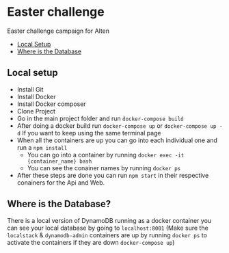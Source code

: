 # Easter challenge
Easter challenge campaign for Alten
* [Local Setup](#local-setup)
* [Where is the Database](#where-is-the-database)

## Local setup

* Install Git
* Install Docker
* Install Docker composer
* Clone Project
* Go in the main project folder and run `docker-compose build`
* After doing a docker build run `docker-compose up` or `docker-compose up -d` If you want to keep using the same terminal page
* When all the containers are up you can go into each individual one and run a `npm install`
     * You can go into a container by running `docker exec -it {container_name} bash`
     * You can see the conainer names by running `docker ps`
* After these steps are done you can run `npm start` in their respective conainers for the Api and Web.

## Where is the Database?
There is a local version of DynamoDB running as a docker container you can see your local database by going to `localhost:8001`
(Make sure the `localstack` & `dynamodb-admin` containers are up by running `docker ps` to activate the containers if they are down `docker-compose up`)
